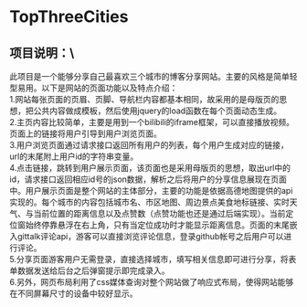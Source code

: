 # TopThreeCities
## 项目说明：\
此项目是一个能够分享自己最喜欢三个城市的博客分享网站。主要的风格是简单轻型易用。以下是网站的页面功能以及特点介绍：\
1.网站每张页面的页眉、页脚、导航栏内容都基本相同，故采用的是母版页的思想，把公共内容做成模板，然后使用jquery的load函数在每个页面动态生成。  
2.主页内容比较简单，主要是用到一个bilibili的iframe框架，可以直接播放视频。页面上的链接将用户引导到用户浏览页面。  
3.用户浏览页面通过请求接口返回所有用户的列表，每个用户生成对应的链接，url的末尾附上用户id的字符串变量。  
4.点击链接，跳转到用户展示页面，该页面也是采用母版页的思想，取出url中的id，请求接口返回相应id号的json数据，解析之后将用户的分享信息展现在页面中。用户展示页面是整个网站的主体部分，主要的功能是依据高德地图提供的api实现的。每个城市的内容包括城市名、市区地图、周边景点美食地标链接、实时天气、与当前位置的距离信息以及点赞数（点赞功能也还是通过后端实现）。当前定位窗始终停靠悬浮在右上角，只有当定位成功时才能显示距离信息。页面的末尾嵌入gittalk评论api，游客可以直接浏览评论信息，登录github帐号之后用户可以进行评论。  
5.分享页面游客用户无需登录，直接选择城市，填写相关信息即可进行分享，将表单数据发送给后台之后弹窗提示即完成录入。  
6.另外，网页布局利用了css媒体查询对整个网站做了响应式布局，使得网站能够在不同屏幕尺寸的设备中较好显示。
